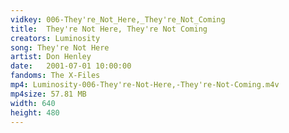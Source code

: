 ```yaml
---
vidkey: 006-They're_Not_Here,_They're_Not_Coming
title:  They're Not Here, They're Not Coming
creators: Luminosity
song: They're Not Here
artist: Don Henley
date:   2001-07-01 10:00:00
fandoms: The X-Files
mp4: Luminosity-006-They're-Not-Here,-They're-Not-Coming.m4v
mp4size: 57.81 MB
width: 640
height: 480
---
```



  